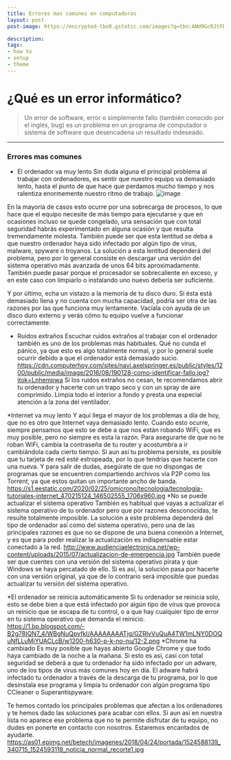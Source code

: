 ```yaml
---
title: Errores mas comunes en computadoras
layout: post
post-image: https://encrypted-tbn0.gstatic.com/images?q=tbn:ANd9GcRJtFBZGm3hZ3uK03U_v29wMjZzmG7ULh9zE1Ed0ov3xmK2yNgivfDSZMfmFV_KQzttnaY&usqp=CAU

description: 
tags:
- how to
- setup
- theme
---
```


# ¿Qué es un error informático?
>Un error de software, error o simplemente fallo (también conocido por el inglés, bug) es un problema en un programa de computador o sistema de software que desencadena un resultado indeseado.
---


### Errores mas comunes
* El ordenador va muy lento
Sin duda alguna el principal problema al trabajar con ordenadores, es sentir que nuestro equipo va demasiado lento, hasta el punto de que hace que perdamos mucho tiempo y nos ralentiza enormemente nuestro ritmo de trabajo.
![image](https://user-images.githubusercontent.com/101680656/165412639-719e77b8-cf1d-4aa4-8e2a-84d7f6802e93.png)

En la mayoría de casos esto ocurre por una sobrecarga de procesos, lo que hace que el equipo necesite de más tiempo para ejecutarse y que en ocasiones incluso se quede congelado, una sensación que con total seguridad habrás experimentado en alguna ocasión y que resulta tremendamente molesta. También puede ser que esta lentitud se deba a que nuestro ordenador haya sido infectado por algún tipo de virus, malware, spyware o troyanos.
La solución a esta lentitud dependerá del problema, pero por lo general consiste en descargar una versión del sistema operativo más avanzada de unos 64 bits aproximadamente. También puede pasar porque el procesador se sobrecaliente en exceso, y en este caso con limpiarlo o instalando uno nuevo debería ser suficiente.

Y por último, echa un vistazo a la memoria de tu disco duro. Si ésta está demasiado llena y no cuenta con mucha capacidad, podría ser otra de las razones por las que funciona muy lentamente. Vacíala con ayuda de un disco duro externo y verás cómo tu equipo vuelve a funcionar correctamente.

* Ruidos extraños
Escuchar ruidos extraños al trabajar con el ordenador también es uno de los problemas más habituales. Qué no cunda el pánico, ya que esto es algo totalmente normal, y por lo general suele ocurrir debido a que el ordenador está demasiado sucio.
https://cdn.computerhoy.com/sites/navi.axelspringer.es/public/styles/1200/public/media/image/2016/08/190128-como-identificar-fallo.jpg?itok=Lnhempwa
Si los ruidos extraños no cesan, te recomendamos abrir tu ordenador y hacerte con un trapo seco y con un spray de aire comprimido. Limpia todo el interior a fondo y presta una especial atención a la zona del ventilador.

*Internet va muy lento
Y aquí llega el mayor de los problemas a día de hoy, que no es otro que Internet vaya demasiado lento. Cuando esto ocurre, siempre pensamos que esto se debe a que nos están robando WiFi, que es muy posible, pero no siempre es esta la razón.
Para asegurarte de que no te roban WiFi, cambia la contraseña de tu router y acostumbra a ir cambiándola cada cierto tiempo. Si aun así tu problema persiste, es posible que tu tarjeta de red esté estropeada, por lo que tendrías que hacerte con una nueva. Y para salir de dudas, asegúrate de que no dispongas de programas que se encuentren compartiendo archivos vía P2P como los Torrent, ya que estos quitan un importante ancho de banda.
https://s1.eestatic.com/2020/02/25/omicrono/tecnologia/tecnologia-tutoriales-internet_470215124_146502555_1706x960.jpg
*No se puede actualizar el sistema operativo
También es habitual que vayas a actualizar el sistema operativo de tu ordenador pero que por razones desconocidas, te resulte totalmente imposible. La solución a este problema dependerá del tipo de ordenador así como del sistema operativo, pero una de las principales razones es que no se dispone de una buena conexión a Internet, y es que para poder realizar la actualización es indispensable estar conectado a la red.
http://www.audienciaelectronica.net/wp-content/uploads/2015/07/actualizacion-de-emergencia.jpg
También puede ser que cuentes con una versión del sistema operativo pirata y que Windows se haya percatado de ello. Si es así, la solución pasa por hacerte con una versión original, ya que de lo contrario será imposible que puedas actualizar tu versión del sistema operativo.

*El ordenador se reinicia automáticamente
Si tu ordenador se reinicia solo, esto se debe bien a que está infectado por algún tipo de virus que provoca un reinicio que se escapa de tu control, o a que hay cualquier tipo de error en tu sistema operativo que demanda el reinicio.
https://1.bp.blogspot.com/-B2g78IQN7_4/WBgNuQpvfkI/AAAAAAAATjg/GZRIvVuQuA4TW1mLNY0DOQuNfLLuMiYUACLcB/w1200-h630-p-k-no-nu/12-2.png
*Chrome ha cambiado
Es muy posible que hayas abierto Google Chrome y que todo haya cambiado de la noche a la mañana. Si esto es así, casi con total seguridad se deberá a que tu ordenador ha sido infectado por un adware, uno de los tipos de virus más comunes hoy en día. El adware habrá infectado tu ordenador a través de la descarga de tu programa, por lo que desinstala ese programa y limpia tu ordenador con algún programa tipo CCleaner o Superantispyware.

Te hemos contado los principales problemas que afectan a los ordenadores y te hemos dado las soluciones para acabar con ellos. Si aun así en nuestra lista no aparece ese problema que no te permite disfrutar de tu equipo, no dudes en ponerte en contacto con nosotros. Estaremos encantados de ayudarte.
https://as01.epimg.net/betech/imagenes/2018/04/24/portada/1524588139_340715_1524593118_noticia_normal_recorte1.jpg
